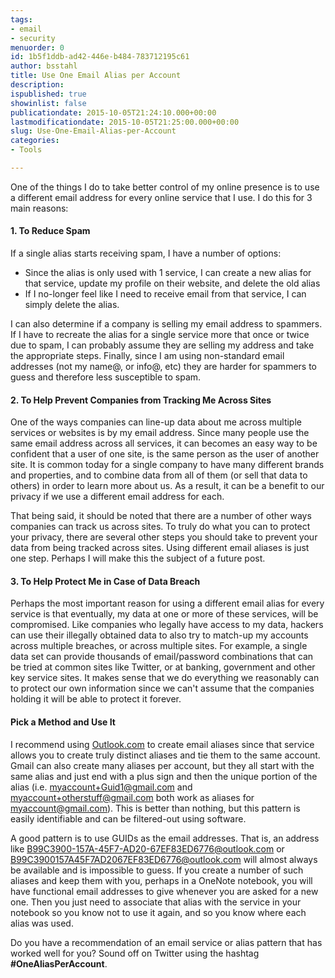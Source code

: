 ```yaml
---
tags:
- email
- security
menuorder: 0
id: 1b5f1ddb-ad42-446e-b484-783712195c61
author: bsstahl
title: Use One Email Alias per Account
description: 
ispublished: true
showinlist: false
publicationdate: 2015-10-05T21:24:10.000+00:00
lastmodificationdate: 2015-10-05T21:25:00.000+00:00
slug: Use-One-Email-Alias-per-Account
categories:
- Tools

---
```

One of the things I do to take better control of my online presence is to use a different email address for every online service that I use. I do this for 3 main reasons:

#### 1. To Reduce Spam

If a single alias starts receiving spam, I have a number of options:

- Since the alias is only used with 1 service, I can create a new alias for that service, update my profile on their website, and delete the old alias
- If I no-longer feel like I need to receive email from that service, I can simply delete the alias.


I can also determine if a company is selling my email address to spammers. If I have to recreate the alias for a single service more that once or twice due to spam, I can probably assume they are selling my address and take the appropriate steps. Finally, since I am using non-standard email addresses (not my name@, or info@, etc) they are harder for spammers to guess and therefore less susceptible to spam.

#### 2. To Help Prevent Companies from Tracking Me Across Sites

One of the ways companies can line-up data about me across multiple services or websites is by my email address. Since many people use the same email address across all services, it can becomes an easy way to be confident that a user of one site, is the same person as the user of another site. It is common today for a single company to have many different brands and properties, and to combine data from all of them (or sell that data to others) in order to learn more about us. As a result, it can be a benefit to our privacy if we use a different email address for each.

That being said, it should be noted that there are a number of other ways companies can track us across sites. To truly do what you can to protect your privacy, there are several other steps you should take to prevent your data from being tracked across sites. Using different email aliases is just one step. Perhaps I will make this the subject of a future post.

#### 3. To Help Protect Me in Case of Data Breach

Perhaps the most important reason for using a different email alias for every service is that eventually, my data at one or more of these services, will be compromised. Like companies who legally have access to my data, hackers can use their illegally obtained data to also try to match-up my accounts across multiple breaches, or across multiple sites. For example, a single data set can provide thousands of email/password combinations that can be tried at common sites like Twitter, or at banking, government and other key service sites. It makes sense that we do everything we reasonably can to protect our own information since we can't assume that the companies holding it will be able to protect it forever.

#### Pick a Method and Use It

I recommend using [Outlook.com](http://outlook.com) to create email aliases since that service allows you to create truly distinct aliases and tie them to the same account. Gmail can also create many aliases per account, but they all start with the same alias and just end with a plus sign and then the unique portion of the alias (i.e. myaccount+Guid1@gmail.com and myaccount+otherstuff@gmail.com both work as aliases for myaccount@gmail.com). This is better than nothing, but this pattern is easily identifiable and can be filtered-out using software.

A good pattern is to use GUIDs as the email addresses. That is, an address like B99C3900-157A-45F7-AD20-67EF83ED6776@outlook.com or B99C3900157A45F7AD2067EF83ED6776@outlook.com will almost always be available and is impossible to guess. If you create a number of such aliases and keep them with you, perhaps in a OneNote notebook, you will have functional email addresses to give whenever you are asked for a new one. Then you just need to associate that alias with the service in your notebook so you know not to use it again, and so you know where each alias was used.

Do you have a recommendation of an email service or alias pattern that has worked well for you? Sound off on Twitter using the hashtag **#OneAliasPerAccount**.